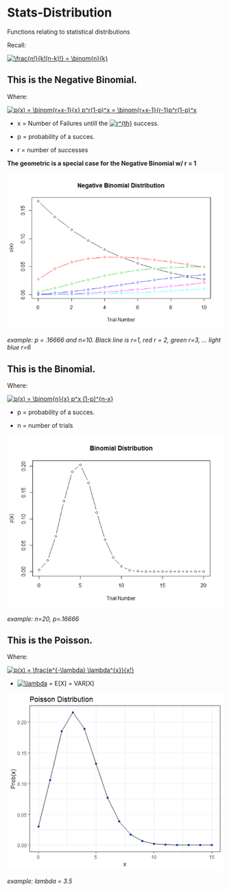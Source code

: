 # Stats-Distribution
Functions relating to statistical distributions

Recall:

<a href="https://www.codecogs.com/eqnedit.php?latex=\frac{n!}{k!(n-k)!}&space;=&space;\binom{n}{k}" target="_blank"><img src="https://latex.codecogs.com/gif.latex?\frac{n!}{k!(n-k)!}&space;=&space;\binom{n}{k}" title="\frac{n!}{k!(n-k)!} = \binom{n}{k}" /></a>


## This is the Negative Binomial. 

Where:


<a href="https://www.codecogs.com/eqnedit.php?latex=p(x)&space;=&space;\binom{r&plus;x-1}{x}&space;p^r(1-p)^x&space;=&space;\binom{r&plus;x-1}{r-1}p^r(1-p)^x" target="_blank"><img src="https://latex.codecogs.com/gif.latex?p(x)&space;=&space;\binom{r&plus;x-1}{x}&space;p^r(1-p)^x&space;=&space;\binom{r&plus;x-1}{r-1}p^r(1-p)^x" title="p(x) = \binom{r+x-1}{x} p^r(1-p)^x = \binom{r+x-1}{r-1}p^r(1-p)^x" /></a>

+ x = Number of Failures untill the <a href="https://www.codecogs.com/eqnedit.php?latex=r^{th}" target="_blank"><img src="https://latex.codecogs.com/gif.latex?r^{th}" title="r^{th}" /></a> success. 

+ p = probability of a succes.

+ r = number of successes 

**The geometric is a special case for the Negative Binomial w/ r = 1**

![](https://github.com/Riley25/Statistics/blob/master/Images/neg_bin.png)

*example: p = .16666 and n=10. Black line is r=1, red r = 2, green r=3, ... light blue r=6*

## This is the Binomial.

Where:

<a href="https://www.codecogs.com/eqnedit.php?latex=p(x)&space;=&space;\binom{n}{x}&space;p^x&space;(1-p)^{n-x}" target="_blank"><img src="https://latex.codecogs.com/gif.latex?p(x)&space;=&space;\binom{n}{x}&space;p^x&space;(1-p)^{n-x}" title="p(x) = \binom{n}{x} p^x (1-p)^{n-x}" /></a>

+ p = probability of a succes.

+ n = number of trials

![](https://github.com/Riley25/Statistics/blob/master/Images/bin_dist.png)

*example: n=20, p=.16666*


## This is the Poisson.

Where: 

<a href="https://www.codecogs.com/eqnedit.php?latex=p(x)&space;=&space;\frac{e^{-\lambda}&space;\lambda^{x}}{x!}" target="_blank"><img src="https://latex.codecogs.com/gif.latex?p(x)&space;=&space;\frac{e^{-\lambda}&space;\lambda^{x}}{x!}" title="p(x) = \frac{e^{-\lambda} \lambda^{x}}{x!}" /></a>

+ <a href="https://www.codecogs.com/eqnedit.php?latex=\lambda" target="_blank"><img src="https://latex.codecogs.com/gif.latex?\lambda" title="\lambda" /></a> = E[X] = VAR[X]

![](https://github.com/Riley25/Statistics/blob/master/Images/Rplot_p.png)

*example: lambda = 3.5*




